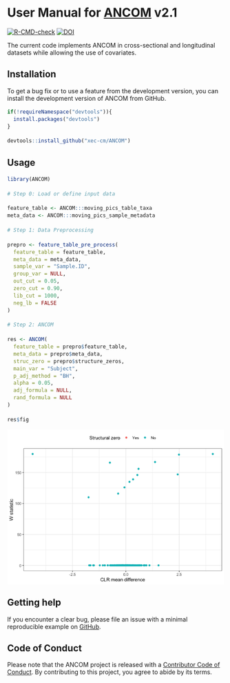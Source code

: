
# User Manual for [ANCOM](https://www.tandfonline.com/doi/full/10.3402/mehd.v26.27663) v2.1

[![R-CMD-check](https://github.com/xec-cm/ANCOM/workflows/R-CMD-check/badge.svg)](https://github.com/xec-cm/ANCOM/actions)
[![DOI](https://zenodo.org/badge/DOI/10.5281/zenodo.3577802.svg)](https://doi.org/10.5281/zenodo.3577802)

The current code implements ANCOM in cross-sectional and longitudinal
datasets while allowing the use of covariates.

## Installation

To get a bug fix or to use a feature from the development version, you
can install the development version of ANCOM from GitHub.

``` r
if(!requireNamespace("devtools")){
  install.packages("devtools")
}

devtools::install_github("xec-cm/ANCOM")
```

## Usage

``` r
library(ANCOM)

# Step 0: Load or define input data

feature_table <- ANCOM:::moving_pics_table_taxa
meta_data <- ANCOM:::moving_pics_sample_metadata

# Step 1: Data Preprocessing

prepro <- feature_table_pre_process(
  feature_table = feature_table,
  meta_data = meta_data,
  sample_var = "Sample.ID",
  group_var = NULL,
  out_cut = 0.05,
  zero_cut = 0.90,
  lib_cut = 1000,
  neg_lb = FALSE
)

# Step 2: ANCOM

res <- ANCOM(
  feature_table = prepro$feature_table, 
  meta_data = prepro$meta_data,
  struc_zero = prepro$structure_zeros, 
  main_var = "Subject", 
  p_adj_method = "BH", 
  alpha = 0.05, 
  adj_formula = NULL, 
  rand_formula = NULL
)

res$fig
```

<img src="README_files/figure-gfm/unnamed-chunk-2-1.png" style="display: block; margin: auto;" />

## Getting help

If you encounter a clear bug, please file an issue with a minimal
reproducible example on
[GitHub](https://github.com/xec-cm/ANCOM/issues).

## Code of Conduct

Please note that the ANCOM project is released with a [Contributor Code
of
Conduct](https://contributor-covenant.org/version/2/0/CODE_OF_CONDUCT.html).
By contributing to this project, you agree to abide by its terms.
